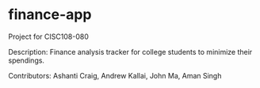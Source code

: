 # finance-app

Project for CISC108-080

Description: Finance analysis tracker for college students to minimize their spendings.

Contributors: Ashanti Craig, Andrew Kallai, John Ma, Aman Singh

